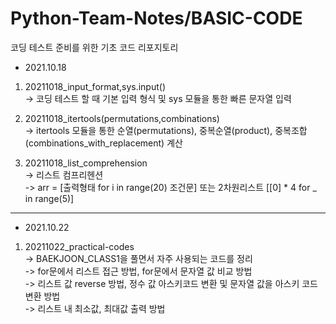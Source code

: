 # Python-Team-Notes/BASIC-CODE

코딩 테스트 준비를 위한 기초 코드 리포지토리

* 2021.10.18  
1. 20211018_input_format,sys.input()   
-> 코딩 테스트 할 때 기본 입력 형식 및 sys 모듈을 통한 빠른 문자열 입력 

2. 20211018_itertools(permutations,combinations)   
-> itertools 모듈을 통한 순열(permutations), 중복순열(product), 중복조합(combinations_with_replacement) 계산

3. 20211018_list_comprehension   
-> 리스트 컴프리헨션   
-> arr = [출력형태 for i in range(20) 조건문] 또는 2차원리스트 [[0] * 4 for _ in range(5)]    

***
* 2021.10.22    
1. 20211022_practical-codes   
-> BAEKJOON_CLASS1을 풀면서 자주 사용되는 코드를 정리   
-> for문에서 리스트 접근 방법, for문에서 문자열 값 비교 방법    
-> 리스트 값 reverse 방법,  정수 값 아스키코드 변환 및 문자열 값을 아스키 코드 변환 방법    
-> 리스트 내 최소값, 최대값 출력 방법  